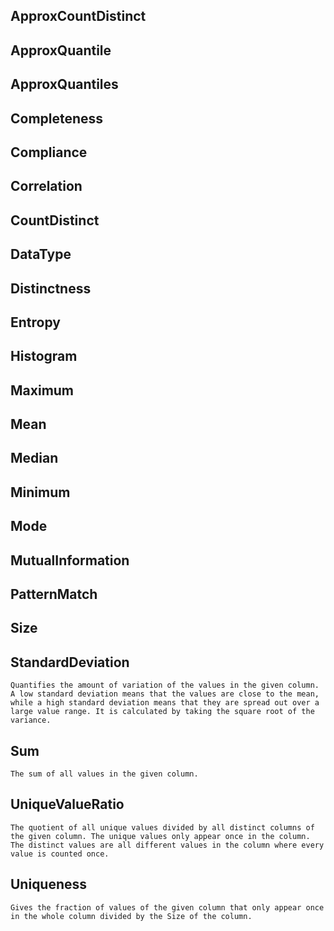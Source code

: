 ## ApproxCountDistinct
## ApproxQuantile
## ApproxQuantiles
## Completeness
## Compliance
## Correlation
## CountDistinct
## DataType
## Distinctness
## Entropy
## Histogram
## Maximum
## Mean
## Median
## Minimum
## Mode
## MutualInformation
## PatternMatch
## Size
## StandardDeviation
    Quantifies the amount of variation of the values in the given column. A low standard deviation means that the values are close to the mean, while a high standard deviation means that they are spread out over a large value range. It is calculated by taking the square root of the variance.
## Sum
    The sum of all values in the given column.
## UniqueValueRatio
    The quotient of all unique values divided by all distinct columns of the given column. The unique values only appear once in the column. The distinct values are all different values in the column where every value is counted once.
## Uniqueness
    Gives the fraction of values of the given column that only appear once in the whole column divided by the Size of the column.